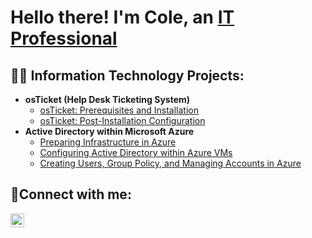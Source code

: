 <h1>Hello there! I'm Cole, an <a href="https://linkedin.com/in/cole-britton-240b50326">IT Professional</a></h1>

<h2>👨‍💻 Information Technology Projects:</h2>

- <b>osTicket (Help Desk Ticketing System)</b>
  - [osTicket: Prerequisites and Installation](https://github.com/ColeABritton/osticket-prereqs)
  - [osTicket: Post-Installation Configuration](https://github.com/ColeABritton/post-install-config)
- <b>Active Directory within Microsoft Azure</b>
  - [Preparing Infrastructure in Azure](https://github.com/ColeABritton/Preparing-Active-Directory-Infrastructure-in-Azure)
  - [Configuring Active Directory within Azure VMs](https://github.com/ColeABritton/configure-ad)
  - [Creating Users, Group Policy, and Managing Accounts in Azure](https://github.com/ColeABritton/Creating-Users-Group-Policy-And-Managing-Accounts)

<h2>🤳Connect with me:</h2>

[<img align="left" alt="Josh | LinkedIn" width="22px" src="https://cdn.jsdelivr.net/npm/simple-icons@v3/icons/linkedin.svg" />][linkedin]

[linkedin]: https://linkedin.com/in/ColeABritton
